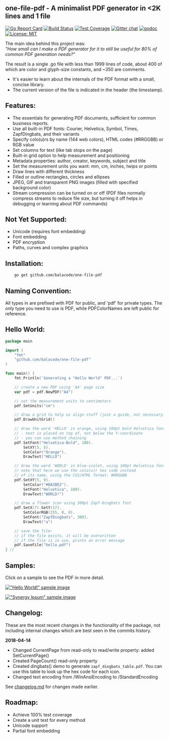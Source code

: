## one-file-pdf - A minimalist PDF generator in &lt;2K lines and 1 file
[![Go Report Card](https://goreportcard.com/badge/github.com/balacode/one-file-pdf)](https://goreportcard.com/report/github.com/balacode/one-file-pdf)
[![Build Status](https://travis-ci.org/balacode/one-file-pdf.svg?branch=master)](https://travis-ci.org/balacode/one-file-pdf)
[![Test Coverage](https://coveralls.io/repos/github/balacode/one-file-pdf/badge.svg?branch=master&service=github)](https://coveralls.io/github/balacode/one-file-pdf?branch=master)
[![Gitter chat](https://badges.gitter.im/balacode/one-file-pdf.png)](https://gitter.im/one-file-pdf/Lobby)
[![godoc](https://godoc.org/github.com/balacode/one-file-pdf?status.svg)](https://godoc.org/github.com/balacode/one-file-pdf)
[![License: MIT](https://img.shields.io/badge/License-MIT-blue.svg)](https://opensource.org/licenses/MIT)    

The main idea behind this project was:  
*"How small can I make a PDF generator for it to still be useful for 80% of common PDF generation needs?"*

The result is a single .go file with less than 1999 lines of code, about 400 of which are color and glyph-size constants, and ~350 are comments.

- It's easier to learn about the internals of the PDF format with a small, concise library.
- The current version of the file is indicated in the header (the timestamp).

## Features:  
- The essentials for generating PDF documents, sufficient for common business reports.
- Use all built-in PDF fonts: Courier, Helvetica, Symbol, Times, ZapfDingbats, and their variants
- Specify colo(u)rs by name (144 web colors), HTML codes (#RRGGBB) or RGB value
- Set columns for text (like tab stops on the page)
- Built-in grid option to help measurement and positioning
- Metadata properties: author, creator, keywords, subject and title
- Set the measurement units you want: mm, cm, inches, twips or points
- Draw lines with different thickness
- Filled or outline rectangles, circles and ellipses
- JPEG, GIF and transparent PNG images (filled with specified background color)
- Stream compression can be turned on or off (PDF files normally compress streams to reduce file size, but turning it off helps in debugging or learning about PDF commands)

## Not Yet Supported:  
- Unicode (requires font embedding)
- Font embedding
- PDF encryption
- Paths, curves and complex graphics

## Installation:  

```bash
    go get github.com/balacode/one-file-pdf
```

## Naming Convention:  
All types in are prefixed with PDF for public, and 'pdf' for private types.
The only type you need to use is PDF, while PDFColorNames are left public for reference.

## Hello World:  

```go
package main 

import (
	"fmt"
	"github.com/balacode/one-file-pdf"
)

func main() {
    fmt.Println(`Generating a "Hello World" PDF...`)

    // create a new PDF using 'A4' page size
    var pdf = pdf.NewPDF("A4")

    // set the measurement units to centimeters
    pdf.SetUnits("cm")

    // draw a grid to help us align stuff (just a guide, not necessary)
    pdf.DrawUnitGrid()

    // draw the word 'HELLO' in orange, using 100pt bold Helvetica font
    // - text is placed on top of, not below the Y-coordinate
    // - you can use method chaining
    pdf.SetFont("Helvetica-Bold", 100).
        SetXY(5, 5).
        SetColor("Orange").
        DrawText("HELLO")

    // draw the word 'WORLD' in blue-violet, using 100pt Helvetica font
    // note that here we use the colo(u)r hex code instead
    // of its name, using the CSS/HTML format: #RRGGBB
    pdf.SetXY(5, 9).
        SetColor("#8A2BE2").
        SetFont("Helvetica", 100).
        DrawText("WORLD!")

    // draw a flower icon using 300pt Zapf-Dingbats font
    pdf.SetX(7).SetY(17).
        SetColorRGB(255, 0, 0).
        SetFont("ZapfDingbats", 300).
        DrawText("a")

    // save the file:
    // if the file exists, it will be overwritten
    // if the file is in use, prints an error message
    pdf.SaveFile("hello.pdf")
} //                                                                        main
```

## Samples:
Click on a sample to see the PDF in more detail.

[!["Hello World!" sample image](demo/samples/hello.png)](demo/samples/hello.pdf)  

[!["Synergy Ipsum" sample image](demo/samples/corporate.png)](demo/samples/corporate.pdf)  

## Changelog:  

These are the most recent changes in the functionality of the package,
not including internal changes which are best seen in the commits history.

**2018-04-14**
- Changed CurrentPage from read-only to read/write property: added SetCurrentPage()
- Created PageCount() read-only property
- Created dingbats() demo to generate `zapf_dingbats_table.pdf`.
  You can use this table to look up the hex code for each icon.
- Changed text encoding from /WinAnsiEncoding to /StandardEncoding

See [changelog.md](./doc/changelog.md) for changes made earlier.

## Roadmap:  

- Achieve 100% test coverage
- Create a unit test for every method
- Unicode support
- Partial font embedding
